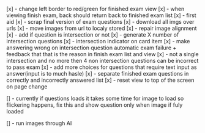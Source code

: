 [x] - change left border to red/green for finished exam view
[x] - when viewing finish exam, back should return back to finished exam list
[x] - first aid
[x] - scrap final version of exam questions
[x] - download all imgs over urls
[x] - move images from url to localy stored
[x] - repair image alignment
[x] - add if question is intersection or not
[x] - generate X number of intersection questions
[x] - intersection indicator on card item
[x] - make answering wrong on intersection question automatic exam failure + feedback that that is the reason in finish exam list and view
[x] - not a single intersection and no more then 4 non intersection questions can be incorrect to pass exam
[x] - add more choices for questions that require text input as answer(input is to much hasle)
[x]  - separate finished exam questions in correctly and incorrectly answered list 
[x]  - reset view to top of the screen on page change

[]  - currently if questions loads it takes some time for image to load so flickering happens, fix this and show question only when image if fuly loaded

[]  - run images through AI